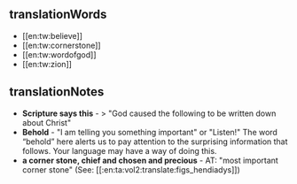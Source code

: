 ## translationWords

* [[en:tw:believe]]
* [[en:tw:cornerstone]]
* [[en:tw:wordofgod]]
* [[en:tw:zion]]

## translationNotes

* **Scripture says this** - > "God caused the following to be written down about Christ"
* **Behold** - "I am telling you something important" or "Listen!" The word “behold” here alerts us to pay attention to the surprising information that follows. Your language may have a way of doing this.
* **a corner stone, chief and chosen and precious** - AT: "most important corner stone" (See: [[:en:ta:vol2:translate:figs_hendiadys]])
